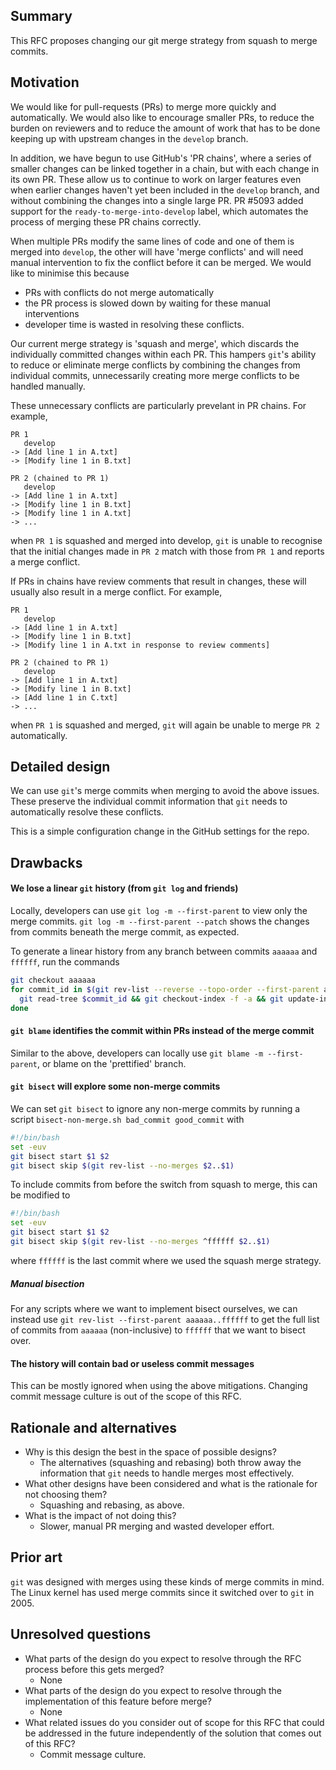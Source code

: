 ## Summary

[summary]: #summary

This RFC proposes changing our git merge strategy from squash to merge commits.

## Motivation

[motivation]: #motivation

We would like for pull-requests (PRs) to merge more quickly and automatically.
We would also like to encourage smaller PRs, to reduce the burden on reviewers
and to reduce the amount of work that has to be done keeping up with upstream
changes in the `develop` branch.

In addition, we have begun to use GitHub's 'PR chains', where a series of
smaller changes can be linked together in a chain, but with each change in its
own PR. These allow us to continue to work on larger features even when earlier
changes haven't yet been included in the `develop` branch, and without combining
the changes into a single large PR. PR #5093 added support for the
`ready-to-merge-into-develop` label, which automates the process of merging
these PR chains correctly.

When multiple PRs modify the same lines of code and one of them is merged into
`develop`, the other will have 'merge conflicts' and will need manual
intervention to fix the conflict before it can be merged. We would like to
minimise this because

- PRs with conflicts do not merge automatically
- the PR process is slowed down by waiting for these manual interventions
- developer time is wasted in resolving these conflicts.

Our current merge strategy is 'squash and merge', which discards the
individually committed changes within each PR. This hampers `git`'s ability to
reduce or eliminate merge conflicts by combining the changes from individual
commits, unnecessarily creating more merge conflicts to be handled manually.

These unnecessary conflicts are particularly prevelant in PR chains. For
example,

```
PR 1
   develop
-> [Add line 1 in A.txt]
-> [Modify line 1 in B.txt]

PR 2 (chained to PR 1)
   develop
-> [Add line 1 in A.txt]
-> [Modify line 1 in B.txt]
-> [Modify line 1 in A.txt]
-> ...
```

when `PR 1` is squashed and merged into develop, `git` is unable to recognise
that the initial changes made in `PR 2` match with those from `PR 1` and reports
a merge conflict.

If PRs in chains have review comments that result in changes, these will usually
also result in a merge conflict. For example,

```
PR 1
   develop
-> [Add line 1 in A.txt]
-> [Modify line 1 in B.txt]
-> [Modify line 1 in A.txt in response to review comments]

PR 2 (chained to PR 1)
   develop
-> [Add line 1 in A.txt]
-> [Modify line 1 in B.txt]
-> [Add line 1 in C.txt]
-> ...
```

when `PR 1` is squashed and merged, `git` will again be unable to merge `PR 2`
automatically.

## Detailed design

[detailed-design]: #detailed-design

We can use `git`'s merge commits when merging to avoid the above issues. These
preserve the individual commit information that `git` needs to automatically
resolve these conflicts.

This is a simple configuration change in the GitHub settings for the repo.

## Drawbacks

[drawbacks]: #drawbacks

#### We lose a linear `git` history (from `git log` and friends)

Locally, developers can use `git log -m --first-parent` to view only the merge
commits. `git log -m --first-parent --patch` shows the changes from commits
beneath the merge commit, as expected.

To generate a linear history from any branch between commits `aaaaaa` and
`ffffff`, run the commands

```bash
git checkout aaaaaa
for commit_id in $(git rev-list --reverse --topo-order --first-parent aaaaaa..ffffff); do
  git read-tree $commit_id && git checkout-index -f -a && git update-index -q --refresh && git commit --no-verify -a -C $commit_id;
done
```

#### `git blame` identifies the commit within PRs instead of the merge commit

Similar to the above, developers can locally use `git blame -m --first-parent`,
or blame on the 'prettified' branch.

#### `git bisect` will explore some non-merge commits

We can set `git bisect` to ignore any non-merge commits by running a script
`bisect-non-merge.sh bad_commit good_commit` with

```bash
#!/bin/bash
set -euv
git bisect start $1 $2
git bisect skip $(git rev-list --no-merges $2..$1)
```

To include commits from before the switch from squash to merge, this can be
modified to

```bash
#!/bin/bash
set -euv
git bisect start $1 $2
git bisect skip $(git rev-list --no-merges ^ffffff $2..$1)
```

where `ffffff` is the last commit where we used the squash merge strategy.

##### Manual bisection

For any scripts where we want to implement bisect ourselves, we can instead use
`git rev-list --first-parent aaaaaa..ffffff` to get the full list of commits
from `aaaaaa` (non-inclusive) to `ffffff` that we want to bisect over.

#### The history will contain bad or useless commit messages

This can be mostly ignored when using the above mitigations. Changing commit
message culture is out of the scope of this RFC.

## Rationale and alternatives

[rationale-and-alternatives]: #rationale-and-alternatives

- Why is this design the best in the space of possible designs?
  - The alternatives (squashing and rebasing) both throw away the information
    that `git` needs to handle merges most effectively.
- What other designs have been considered and what is the rationale for not
  choosing them?
  - Squashing and rebasing, as above.
- What is the impact of not doing this?
  - Slower, manual PR merging and wasted developer effort.

## Prior art

[prior-art]: #prior-art

`git` was designed with merges using these kinds of merge commits in mind. The
Linux kernel has used merge commits since it switched over to `git` in 2005.

## Unresolved questions

[unresolved-questions]: #unresolved-questions

- What parts of the design do you expect to resolve through the RFC process
  before this gets merged?
  - None
- What parts of the design do you expect to resolve through the implementation
  of this feature before merge?
  - None
- What related issues do you consider out of scope for this RFC that could be
  addressed in the future independently of the solution that comes out of this
  RFC?
  - Commit message culture.
